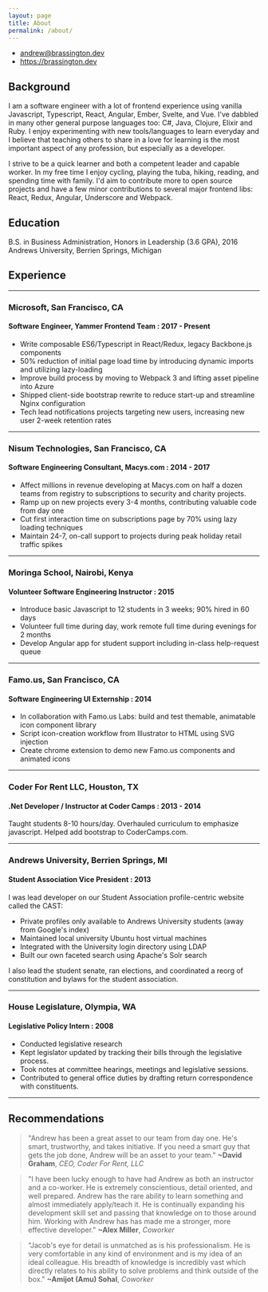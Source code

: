 ```yaml
---
layout: page
title: About
permalink: /about/
---
```


 * <andrew@brassington.dev>
 * <https://brassington.dev>

## Background

I am a software engineer with a lot of frontend experience using vanilla Javascript, Typescript, React, Angular, Ember, Svelte, and Vue. I've dabbled in many other general purpose languages too: C#, Java, Clojure, Elixir and Ruby. I enjoy experimenting with new tools/languages to learn everyday and I believe that teaching others to share in a love for learning is the most important aspect of any profession, but especially as a developer.

I strive to be a quick learner and both a competent leader and capable worker. In my free time I enjoy cycling, playing the tuba, hiking, reading, and spending time with family. I'd aim to contribute more to open source projects and have a few minor contributions to several major frontend libs: React, Redux, Angular, Underscore and Webpack.

## Education

B.S. in Business Administration, Honors in Leadership (3.6 GPA), 2016
Andrews University, Berrien Springs, Michigan  


## Experience

*** ***

### Microsoft, San Francisco, CA

#### Software Engineer, Yammer Frontend Team : 2017 - Present

- Write composable ES6/Typescript in React/Redux, legacy Backbone.js components
- 50% reduction of initial page load time by introducing dynamic imports and utilizing lazy-loading
- Improve build process by moving to Webpack 3 and lifting asset pipeline into Azure
- Shipped client-side bootstrap rewrite to reduce start-up and streamline Nginx configuration
- Tech lead notifications projects targeting new users, increasing new user 2-week retention rates

*** ***

### Nisum Technologies, San Francisco, CA

#### Software Engineering Consultant, Macys.com : 2014 - 2017

- Affect millions in revenue developing at Macys.com on half a dozen teams from registry to subscriptions to security and charity projects.
- Ramp up on new projects every 3-4 months, contributing valuable code from day one
- Cut first interaction time on subscriptions page by 70% using lazy loading techniques
- Maintain 24-7, on-call support to projects during peak holiday retail traffic spikes

*** ***

### Moringa School, Nairobi, Kenya

#### Volunteer Software Engineering Instructor : 2015

- Introduce basic Javascript to 12 students in 3 weeks; 90% hired in 60 days
- Volunteer full time during day, work remote full time during evenings for 2 months
- Develop Angular app for student support including in-class help-request queue

*** ***

### Famo.us, San Francisco, CA

#### Software Engineering UI Externship : 2014

- In collaboration with Famo.us Labs: build and test themable, animatable icon component library
- Script icon-creation workflow from Illustrator to HTML using SVG injection
- Create chrome extension to demo new Famo.us components and animated icons

*** ***

### Coder For Rent LLC, Houston, TX

#### .Net Developer / Instructor at Coder Camps : 2013 - 2014

Taught students 8-10 hours/day. Overhauled curriculum to emphasize javascript. Helped add bootstrap to CoderCamps.com.

*** ***

### Andrews University, Berrien Springs, MI

#### Student Association Vice President : 2013

I was lead developer on our Student Association profile-centric website called the CAST:
 
 * Private profiles only available to Andrews University students (away from Google's index)
 * Maintained local university Ubuntu host virtual machines
 * Integrated with the University login directory using LDAP
 * Built our own faceted search using Apache's Solr search
 
 
 I also lead the student senate, ran elections, and coordinated a reorg of constitution and bylaws for the student association.

*** ***

### House Legislature, Olympia, WA

#### Legislative Policy Intern : 2008

 * Conducted legislative research
 * Kept legislator updated by tracking their bills through the legislative process. 
 * Took notes at committee hearings, meetings and legislative sessions.
 *  Contributed to general office duties by drafting return correspondence with constituents.
 
*** ***
 
 
## Recommendations

>"Andrew has been a great asset to our team from day one. He's smart, trustworthy, and takes initiative. If you need a smart guy that gets the job done, Andrew will be an asset to your team." **~David Graham**, *CEO, Coder For Rent, LLC*

>"I have been lucky enough to have had Andrew as both an instructor and a co-worker. He is extremely conscientious, detail oriented, and well prepared. Andrew has the rare ability to learn something and almost immediately apply/teach it.
He is continually expanding his development skill set and passing that knowledge on to those around him. Working with Andrew has has made me a stronger, more effective developer." **~Alex Miller**, *Coworker*

>"Jacob's eye for detail is unmatched as is his professionalism. He is very comfortable in any kind of environment and is my idea of an ideal colleague. His breadth of knowledge is incredibly vast which directly relates to his ability to solve problems and think outside of the box." **~Amijot (Amu) Sohal**, *Coworker*

